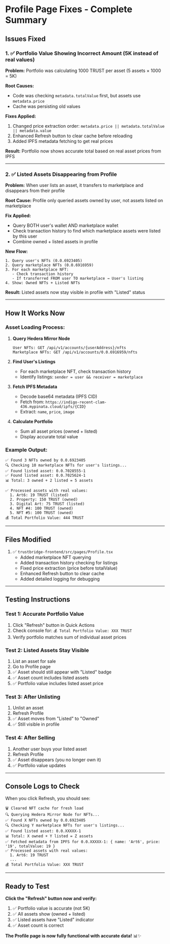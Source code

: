 # Profile Page Fixes - Complete Summary

## Issues Fixed

### 1. ✅ Portfolio Value Showing Incorrect Amount (5K instead of real values)

**Problem:** Portfolio was calculating 1000 TRUST per asset (5 assets × 1000 = 5K)

**Root Causes:**
- Code was checking `metadata.totalValue` first, but assets use `metadata.price`
- Cache was persisting old values

**Fixes Applied:**
1. Changed price extraction order: `metadata.price || metadata.totalValue || metadata.value`
2. Enhanced Refresh button to clear cache before reloading
3. Added IPFS metadata fetching to get real prices

**Result:** Portfolio now shows accurate total based on real asset prices from IPFS

---

### 2. ✅ Listed Assets Disappearing from Profile

**Problem:** When user lists an asset, it transfers to marketplace and disappears from their profile

**Root Cause:** Profile only queried assets owned by user, not assets listed on marketplace

**Fix Applied:**
- Query BOTH user's wallet AND marketplace wallet
- Check transaction history to find which marketplace assets were listed by this user
- Combine owned + listed assets in profile

**New Flow:**
```
1. Query user's NFTs (0.0.6923405)
2. Query marketplace NFTs (0.0.6916959)
3. For each marketplace NFT:
   - Check transaction history
   - If transferred FROM user TO marketplace → User's listing
4. Show: Owned NFTs + Listed NFTs
```

**Result:** Listed assets now stay visible in profile with "Listed" status

---

## How It Works Now

### Asset Loading Process:

1. **Query Hedera Mirror Node**
   ```
   User NFTs: GET /api/v1/accounts/{userAddress}/nfts
   Marketplace NFTs: GET /api/v1/accounts/0.0.6916959/nfts
   ```

2. **Find User's Listings**
   - For each marketplace NFT, check transaction history
   - Identify listings: `sender = user && receiver = marketplace`

3. **Fetch IPFS Metadata**
   - Decode base64 metadata (IPFS CID)
   - Fetch from: `https://indigo-recent-clam-436.mypinata.cloud/ipfs/{CID}`
   - Extract: `name`, `price`, `image`

4. **Calculate Portfolio**
   - Sum all asset prices (owned + listed)
   - Display accurate total value

### Example Output:
```
✅ Found 3 NFTs owned by 0.0.6923405
🔍 Checking 10 marketplace NFTs for user's listings...
✅ Found listed asset: 0.0.7028555-1
✅ Found listed asset: 0.0.7025624-1
📊 Total: 3 owned + 2 listed = 5 assets

✅ Processed assets with real values:
  1. Art6: 19 TRUST (listed)
  2. Property: 150 TRUST (owned)
  3. Digital Art: 75 TRUST (listed)
  4. NFT #4: 100 TRUST (owned)
  5. NFT #5: 100 TRUST (owned)
💰 Total Portfolio Value: 444 TRUST
```

---

## Files Modified

1. ✅ `trustbridge-frontend/src/pages/Profile.tsx`
   - Added marketplace NFT querying
   - Added transaction history checking for listings
   - Fixed price extraction (price before totalValue)
   - Enhanced Refresh button to clear cache
   - Added detailed logging for debugging

---

## Testing Instructions

### Test 1: Accurate Portfolio Value
1. Click "Refresh" button in Quick Actions
2. Check console for: `💰 Total Portfolio Value: XXX TRUST`
3. Verify portfolio matches sum of individual asset prices

### Test 2: Listed Assets Stay Visible
1. List an asset for sale
2. Go to Profile page
3. ✅ Asset should still appear with "Listed" badge
4. ✅ Asset count includes listed assets
5. ✅ Portfolio value includes listed asset price

### Test 3: After Unlisting
1. Unlist an asset
2. Refresh Profile
3. ✅ Asset moves from "Listed" to "Owned"
4. ✅ Still visible in profile

### Test 4: After Selling
1. Another user buys your listed asset
2. Refresh Profile
3. ✅ Asset disappears (you no longer own it)
4. ✅ Portfolio value updates

---

## Console Logs to Check

When you click Refresh, you should see:
```
🗑️ Cleared NFT cache for fresh load
🔍 Querying Hedera Mirror Node for NFTs...
✅ Found X NFTs owned by 0.0.6923405
🔍 Checking Y marketplace NFTs for user's listings...
✅ Found listed asset: 0.0.XXXXX-1
📊 Total: X owned + Y listed = Z assets
✅ Fetched metadata from IPFS for 0.0.XXXXX-1: { name: 'Art6', price: '19', totalValue: 19 }
✅ Processed assets with real values:
  1. Art6: 19 TRUST
  ...
💰 Total Portfolio Value: XXX TRUST
```

---

## Ready to Test

**Click the "Refresh" button now and verify:**

1. ✅ Portfolio value is accurate (not 5K)
2. ✅ All assets show (owned + listed)
3. ✅ Listed assets have "Listed" indicator
4. ✅ Asset count is correct

**The Profile page is now fully functional with accurate data!** 📊✨


